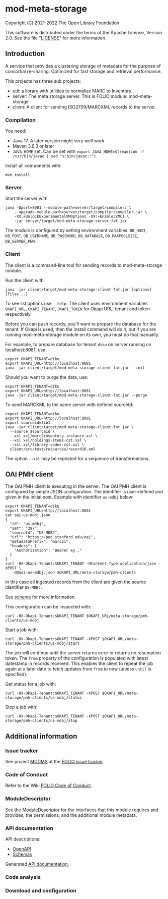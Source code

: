 # mod-meta-storage

Copyright (C) 2021-2022 The Open Library Foundation

This software is distributed under the terms of the Apache License,
Version 2.0. See the file "[LICENSE](LICENSE)" for more information.

## Introduction

A service that provides a clustering storage of metadata for the purpose of consortial re-sharing. Optimized for fast storage and retrieval performance.

This projects has three sub projects:

 * util: a library with utilities to normalize MARC to Inventory.
 * server: The meta storage server. This is FOLIO module: mod-meta-storage
 * client: A client for sending ISO2709/MARCXML records to the server.

### Compilation

You need:

 * Java 17. A later version might very well work
 * Maven 3.6.3 or later
 * `JAVA_HOME` set. Can be set with
   `export JAVA_HOME=$(readlink -f /usr/bin/javac | sed "s:bin/javac::")`

Install all components with:

    mvn install

### Server

Start the server with

    java -Dport=8081 --module-path=server/target/compiler/ \
        --upgrade-module-path=server/target/compiler/compiler.jar \
        -XX:+UnlockExperimentalVMOptions -XX:+EnableJVMCI \
        -jar server/target/mod-meta-storage-server-fat.jar

The module is configured by setting environment variables:
`DB_HOST`, `DB_PORT`, `DB_USERNAME`, `DB_PASSWORD`, `DB_DATABASE`,
`DB_MAXPOOLSIZE`, `DB_SERVER_PEM`.

### Client

The client is a command-line tool for sending records to mod-meta-storage module.

Run the client with

    java -jar client/target/mod-meta-storage-client-fat.jar [options] [files...]

To see list options use `--help`. The client uses environment variables
`OKAPI_URL`, `OKAPI_TENANT`, `OKAPI_TOKEN` for Okapi URL, tenant and
token respectively.

Before you can push records, you'll want to prepare the database for the
tenant. If Okapi is used, then the install command will do it, but if you
are running mod-meta-storage module on its own, you must do that manually.

For example, to prepare database for tenant `diku` on server running on localhost:8081, use:

    export OKAPI_TENANT=diku
    export OKAPI_URL=http://localhost:8081
    java -jar client/target/mod-meta-storage-client-fat.jar --init

Should you want to purge the data, use:

    export OKAPI_TENANT=diku
    export OKAPI_URL=http://localhost:8081
    java -jar client/target/mod-meta-storage-client-fat.jar --purge

To send MARCXML to the same server with defined sourceId:

    export OKAPI_TENANT=diku
    export OKAPI_URL=http://localhost:8081
    export sourceid=lib1
    java -jar client/target/mod-meta-storage-client-fat.jar \
      --source $sourceid \
      --xsl xsl/marc2inventory-instance.xsl \
      --xsl xsl/holdings-items-cst.xsl \
      --xsl xsl/library-codes-cst.xsl \
      client/src/test/resources/record10.xml

The option `--xsl` may be repeated for a sequence of transformations.

## OAI PMH client

The OAI PMH client is executing in the server. The OAI PMH client is configured by
simple JSON configuration. The identifier is user-defined and given in the initial
post. Example with identifier `us-mdbj` below:

    export OKAPI_TENANT=diku
    export OKAPI_URL=http://localhost:8081
    cat oai-us-mdbj.json
    {
      "id": "us-mdbj",
      "set": "397",
      "sourceId": "US-MDBJ",
      "url": "https://pod.stanford.edu/oai",
      "metadataPrefix": "marc21",
      "headers": {
        "Authorization": "Bearer ey.."
      }
    }
    curl -HX-Okapi-Tenant:$OKAPI_TENANT -HContent-Type:application/json -XPOST \
       -d@oai-us-mdbj.json $OKAPI_URL/meta-storage/pmh-clients

In this case all ingested records from the client are given the source identifier `US-MDBJ`.

See [schema](server/src/main/resources/openapi/schemas/oai-pmh-client.json) for more information.

This configuration can be inspected with:

    curl -HX-Okapi-Tenant:$OKAPI_TENANT $OKAPI_URL/meta-storage/pmh-clients/us-mdbj

Start a job with:

    curl -HX-Okapi-Tenant:$OKAPI_TENANT -XPOST $OKAPI_URL/meta-storage/pmh-clients/us-mdbj/start

The job will confinue until the server returns error or returns no resumption token. The `from`
property of the configuration is populated with latest datestamp in records received. This enables
the client to repeat the job again at a later date to fetch updates from `from` to now (unless `until` is
specified).

Get status for a job with:

    curl -HX-Okapi-Tenant:$OKAPI_TENANT -XPOST $OKAPI_URL/meta-storage/pmh-clients/us-mdbj/status

Stop a job with:

    curl -HX-Okapi-Tenant:$OKAPI_TENANT -XPOST $OKAPI_URL/meta-storage/pmh-clients/us-mdbj/stop

## Additional information

### Issue tracker

See project [MODMS](https://issues.folio.org/browse/MODMS)
at the [FOLIO issue tracker](https://dev.folio.org/guidelines/issue-tracker).

### Code of Conduct

Refer to the Wiki [FOLIO Code of Conduct](https://wiki.folio.org/display/COMMUNITY/FOLIO+Code+of+Conduct).

### ModuleDescriptor

See the [ModuleDescriptor](descriptors/ModuleDescriptor-template.json)
for the interfaces that this module requires and provides, the permissions,
and the additional module metadata.

### API documentation

API descriptions:

 * [OpenAPI](server/src/main/resources/openapi/)
 * [Schemas](server/src/main/resources/openapi/schemas/)

Generated [API documentation](https://dev.folio.org/reference/api/#mod-meta-storage).

### Code analysis


### Download and configuration


